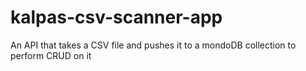 # kalpas-csv-scanner-app
An API that takes a CSV file and pushes it to a mondoDB collection to perform CRUD on it
